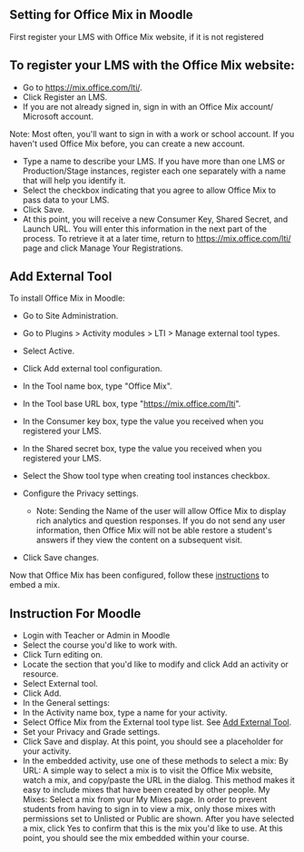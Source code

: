 
## Setting for Office Mix in Moodle

First register your LMS with Office Mix website, if it is not registered 

## To register your LMS with the Office Mix website:
  * Go to https://mix.office.com/lti/.
  * Click Register an LMS.
  * If you are not already signed in, sign in with an Office Mix account/ Microsoft account. 
  
  Note: Most often, you'll want to sign in with a work or school account. If you haven't used Office Mix before, 
  you can create a new account.
  * Type a name to describe your LMS. If you have more than one LMS or Production/Stage instances, 
  register each one separately with a name that will help you identify it.
  * Select the checkbox indicating that you agree to allow Office Mix to pass data to your LMS.
  * Click Save.
  * At this point, you will receive a new Consumer Key, Shared Secret, and Launch URL. 
  You will enter this information in the next part of the process. 
  To retrieve it at a later time, return to https://mix.office.com/lti/ page and click Manage Your Registrations.
  

Add External Tool
-----------------

To install Office Mix in Moodle:

  * Go to Site Administration.
  * Go to Plugins > Activity modules > LTI > Manage external tool types.
  * Select Active.
  * Click Add external tool configuration.
  * In the Tool name box, type "Office Mix".
  * In the Tool base URL box, type "https://mix.office.com/lti".
  * In the Consumer key box, type the value you received when you registered your LMS.
  * In the Shared secret box, type the value you received when you registered your LMS.
  * Select the Show tool type when creating tool instances checkbox.

  * Configure the Privacy settings.
    
    * Note: Sending the Name of the user will allow Office Mix to display rich analytics and question responses. 
    If you do not send any user information, then Office Mix will not be able restore a student's answers 
    if they view the content on a subsequent visit.
  * Click Save changes.
  
Now that Office Mix has been configured, follow these [instructions](#instruction-for-moodle) to embed a mix.  



  
  
## Instruction For Moodle

  * Login with Teacher or Admin in Moodle
  * Select the course you'd like to work with.
  * Click Turn editing on.
  * Locate the section that you'd like to modify and click Add an activity or resource.
  * Select External tool.
  * Click Add.
  * In the General settings:
  * In the Activity name box, type a name for your activity.
  * Select Office Mix from the External tool type list. See [Add External Tool](#add-external-tool).
  * Set your Privacy and Grade settings.
  * Click Save and display. At this point, you should see a placeholder for your activity.
  * In the embedded activity, use one of these methods to select a mix:
    By URL: A simple way to select a mix is to visit the Office Mix website, watch a mix, and copy/paste the URL in the dialog. This method makes it easy to include mixes that have been created by other people.
    My Mixes: Select a mix from your My Mixes page. In order to prevent students from having to sign in to view a mix, only those mixes with permissions set to Unlisted or Public are shown.
    After you have selected a mix, click Yes to confirm that this is the mix you'd like to use.
    At this point, you should see the mix embedded within your course.
    

